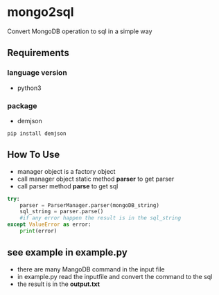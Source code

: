 # mongo2sql

 Convert MongoDB operation to sql in a simple way
## Requirements
### language version
 * python3

### package

 * demjson
```
pip install demjson
 ```
## How To Use
* manager object is a factory object
* call manager object static method **parser** to get parser
* call parser method **parse** to get sql
```python
try:
    parser = ParserManager.parser(mongoDB_string)
    sql_string = parser.parse()
    #if any error happen the result is in the sql_string
except ValueError as error:
    print(error)
```
## see example in example.py

* there are many MangoDB command in the input file
* in example.py read the inputfile and convert the command to the sql
* the result is in the **output.txt**

